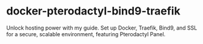 # docker-pterodactyl-bind9-traefik
Unlock hosting power with my guide. Set up Docker, Traefik, Bind9, and SSL for a secure, scalable environment, featuring Pterodactyl Panel.

